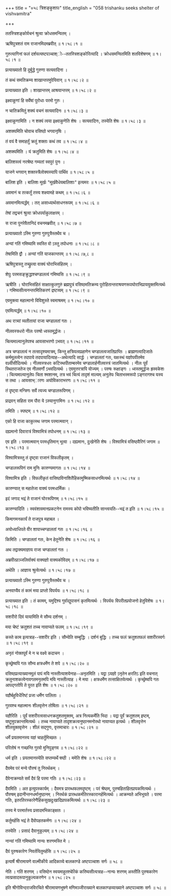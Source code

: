 +++
title = "०५८ त्रिशङ्कुशापः"
title_english = "058 trishanku seeks shelter of vishvamitra"

+++


ततस्त्रिशङ्कोर्वचनं श्रुत्वा क्रोधसमन्वितम् ।  

ऋषिपुत्रशतं राम राजानमिदमब्रवीत्  ॥  १।५८।१  ॥   

गुरुत्यागिनां फलं दर्शयत्यष्टपञ्चाश्ो--ततस्त्रिशङ्कोरित्यादि ।
क्रोधसमन्वितमिति शतविशेषणम्  ॥  १।५८।१  ॥   

  

प्रत्याख्यातो हि दुर्बुद्धे गुरुणा सत्यवादिना ।  

तं कथं समतिक्रम्य शाखान्तरमुपेयिवान्  ॥  १।५८।२  ॥   

प्रत्याख्यात इति । शाखान्तरम् आश्रयान्तरम्  ॥  १।५८।२  ॥   

  

इक्ष्वाकूणां हि सर्वेषां पुरोधाः परमो गुरुः ।  

न चातिक्रमितुं शक्यं वचनं सत्यवादिनः  ॥  १।५८।३  ॥   

इक्ष्वाकूणामिति । न शक्यं त्वया इक्ष्वाकुणेति शेषः । सत्यवादिनः, तस्येति
शेषः  ॥  १।५८।३  ॥   

  

अशक्यमिति चोवाच वसिष्ठो भगवानृषिः ।  

तं वयं वै समाहर्तुं क्रतुं शक्ताः कथं तव  ॥  १।५८।४  ॥   

अशक्यमिति । यं क्रतुमिति शेषः  ॥  १।५८।४  ॥   

  

बालिशस्त्वं नरश्रेष्ठ गम्यतां स्वपुरं पुनः ।  

याजने भगवान् शक्तस्त्रैलोक्यस्यापि पार्थिव  ॥  १।५८।५  ॥   

बालिश इति । बालिशः मूर्खः "मूर्खवैधेयबालिशाः" इत्यमरः  ॥  १।५८।५  ॥   

  

अवमानं च तत्कर्तुं तस्य शक्ष्यामहे कथम्  ॥  १।५८।६  ॥   

अवमानमित्यर्द्धम् । तत् असाध्यार्थसाधनरूपम्  ॥  १।५८।६  ॥   

  

तेषां तद्वचनं श्रुत्वा क्रोधपर्याकुलाक्षरम् ।  

स राजा पुनरेवैतानिदं वचनमब्रवीत्  ॥  १।५८।७  ॥   

प्रत्याख्यातो ऽस्मि गुरुणा गुरुपुत्रैस्तथैव च ।  

अन्यां गतिं गमिष्यामि स्वस्ति वो ऽस्तु तपोधनाः  ॥  १।५८।८  ॥   

तेषामिति द्वौ । अन्यां गतिं याजकान्तरम्  ॥  १।५८।७,८  ॥   

  

ऋषिपुत्रास्तु तच्छ्रुत्वा वाक्यं घोराभिसंहितम् ।  

शेपुः परमसङ्क्रुद्धाश्चण्डालत्वं गमिष्यसि  ॥  १।५८।९  ॥   

ऋषीति । घोराभिसंहितं साक्षात्कुलगुरुं ब्रह्मपुत्रं वसिष्ठमतिक्रम्य
पुरोहितान्तराश्रयणरूपघोराभिप्राययुक्तमित्यर्थः ।
गमिष्यसीत्यनन्तरमितिकरणं द्रष्टव्यम्  ॥  १।५८।९  ॥   

  

एवमुक्त्वा महात्मानो विविशुस्ते स्वमाश्रमम्  ॥  १।५८।१०  ॥   

एवमित्यर्द्धम्  ॥  १।५८।१०  ॥   

  

अथ रात्र्यां व्यतीतायां राजा चण्डालतां गतः ।  

नीलवस्त्रधरो नीलः परुषो ध्वस्तमूर्द्धजः ।  

चित्यमाल्यानुलेपश्च आयसाभरणो ऽभवत्  ॥  १।५८।११  ॥   

अत्र चण्डालत्वं न तत्सादृश्यमात्रम्, किन्तु क्षत्रियत्वप्रहाणेन
चण्डालत्वजातिप्राप्तिः । ब्राह्मणत्वादिजातेः कर्ममूलत्वेन तदपाये
तदपायादित्याह--अथेत्यादि सार्द्धः । चण्डालतां गतः, वक्षःस्थं
यज्ञोपवीतमेव वध्र्यीसीदित्यर्थः । नीलवस्त्रधरः कटिस्थपीताम्बरमेव
चण्डालार्हनीलवस्त्रं जातमित्यर्थः । नीलः पूर्वं स्थितराजतेज एव नीलवर्णो
ऽभवदित्यर्थः । एवमुत्तरत्रापि योज्यम् । परुषः रूक्षाङ्गः ।
ध्वस्तमूर्द्धजः ह्रस्वकेशः । चित्यमाल्यानुलेपः चिता श्मशानम्, तत्र भवं
चित्यं तादृशं माल्यम् अनुलेपः चिताभस्मरूपो ऽङ्गरागश्च यस्य स तथा ।
आयसाभ्ारणः अयोविकाराभरणः  ॥  १।५८।११  ॥   

  

तं दृष्ट्वा मन्त्रिणः सर्वे त्यज्य चण्डालरूपिणम् ।  

प्राद्रवन् सहिता राम पौरा ये ऽस्यानुगामिनः  ॥  १।५८।१२  ॥   

तमिति । स्पष्टम्  ॥  १।५८।१२  ॥   

  

एको हि राजा काकुत्स्थ जगाम परमात्मवान् ।  

दह्यमानो दिवारात्रं विश्वामित्रं तपोधनम्  ॥  १।५८।१३  ॥   

एव इति । परमात्मवान् परमधृतिमान् भूत्वा । दह्यमानः, दुःखेनेति शेषः ।
विश्वामित्रं वसिष्ठवैरिणं जगाम  ॥  १।५८।१३  ॥   

  

विश्वामित्रस्तु तं दृष्ट्वा राजानं विफलीकृतम् ।  

चण्डालरूपिणं राम मुनिः कारुण्यमागतः  ॥  १।५८।१४  ॥   

विश्वामित्र इति । विफलीकृतं वासिष्ठविनाशितैहिकामुष्मिकसाधनमित्यर्थः  ॥ 
१।५८।१४  ॥   

  

कारुण्यात् स महातेजा वाक्यं परमधार्मिकः ।  

इदं जगाद भद्रं ते राजानं घोररूपिणम्  ॥  १।५८।१५  ॥   

कारुण्यादिति । स्ववंशावमानप्रकटनेन रामस्य कोपो भविष्यतीति
सान्त्वयति--भद्रं त इति  ॥  १।५८।१५  ॥   

  

किमागमनकार्यं ते राजपुत्र महाबल ।  

अयोध्याधिपते वीर शापाच्चण्डालतां गतः  ॥  १।५८।१६  ॥   

किमिति । चण्डालतां गतः, केन हेतुनेति शेषः  ॥  १।५८।१६  ॥   

  

अथ तद्वाक्यमाज्ञाय राजा चण्डालतां गतः ।  

अब्रवीत्प्राञ्जलिर्वाक्यं वाक्यज्ञो वाक्यकोविदम्  ॥  १।५८।१७  ॥   

अथेति । आज्ञाय श्रुत्वेत्यर्थः  ॥  १।५८।१७  ॥   

  

प्रत्याख्यातो ऽस्मि गुरुणा गुरुपुत्रैस्तथैव च ।  

अनवाप्यैव तं कामं मया प्राप्तो विपर्ययः  ॥  १।५८।१८  ॥   

प्रत्याख्यात इति । तं कामम्, यमुद्दिश्य गुर्वाद्युपासनं कृतमित्यर्थः ।
विपर्ययः विपरीतप्रयोजनो हेतुविशेषः  ॥  १।५८।१८  ॥   

  

सशरीरो दिवं यायामिति मे सौम्य दर्शनम् ।  

मया चेष्टं क्रतुशतं तच्च नावाप्यते फलम्  ॥  १।५८।१९  ॥   

कस्ते काम इत्यत्राह--सशरीर इति । सौम्येति सम्बुद्धिः । दर्शनं बुद्धिः ।
तच्च फलं क्रतुशतफलं सशरीरस्वर्गः  ॥  १।५८।१९  ॥   

  

अनृतं नोक्तपूर्वं मे न च वक्ष्ये कदाचन ।  

कृच्छ्रेष्वपि गतः सौम्य क्षत्रधर्मेण ते शपे  ॥  १।५८।२०  ॥   

वसिष्ठप्रत्याख्यानमूलं पापं मयि नास्तीत्याशयेनाह--अनृतमिति । यद्वा
ऽयज्ञो ऽनृतेन क्षरतिऽ इति वचनात् क्रतुनाशकत्वेनावगतमनृतमपि मयि
नास्तीत्याह । मे मया । क्षत्रधर्मेण तत्साक्षितयेत्यर्थः । कृच्छ्रेष्वपि
गतः आपद्गतोपि ते पुरत इति शेषः  ॥  १।५८।२०  ॥   

  

यज्ञैर्बहुविधैरिष्टं प्रजा धर्मेण पालिताः ।  

गुरवश्च महात्मानः शीलवृत्तेन तोषिताः  ॥  १।५८।२१  ॥   

यज्ञैरिति । पूर्वं सशरीरत्वसाधनक्रतुशतमुक्तम्, अत्र नित्यकर्मेति भिदा ।
यद्वा पूर्वं क्रतुशतम् इष्टम्, यष्टुमुपक्रान्तमित्यर्थः । तच्च नावाप्यते
तादृशक्रत्वनुष्ठानमनोरथो नावाप्यत इत्यर्थः । शीलवृत्तेन शीलयुक्तवृत्तेन
। शीलं सद्गुणः, वृत्तमाचारः  ॥  १।५८।२१  ॥   

  

धर्मे प्रयतमानस्य यज्ञं चाहर्तुमिच्छतः ।  

परितोषं न गच्छन्ति गुरवो मुनिपुङ्गव  ॥  १।५८।२२  ॥   

धर्म इति । प्रयतमानस्येति सप्तम्यर्थे षष्ठी । ममेति शेषः  ॥  १।५८।२२  ॥   

  

दैवमेव परं मन्ये पौरुषं तु निरर्थकम् ।  

दैवेनाक्रम्यते सर्वं दैवं हि परमा गतिः  ॥  १।५८।२३  ॥   

दैवमिति । अत इत्युपस्कार्यम् । दैवमत्र प्रारब्धफलमदृष्टम् । परं
श्रेष्ठम्, पुरुषहिताहितप्रापकमित्यर्थः । पौरुषम् इदानीन्तनधर्मानुष्ठानम्
। निरर्थकं प्रारब्धकर्मतिरस्कारानर्हमित्यर्थः । आक्रम्यते अभिभूयते ।
परमा गतिः, इतरतिरस्कारेणैहिकसुखदुःखादिप्रापकमित्यर्थः  ॥  १।५८।२३  ॥   

  

तस्य मे परमार्तस्य प्रसादमभिकाङ्क्षतः ।  

कर्तुमर्हसि भद्रं ते दैवोपहतकर्मणः  ॥  १।५८।२४  ॥   

तस्येति । प्रसादं दैवानुकूल्यम्  ॥  १।५८।२४  ॥   

  

नान्यां गतिं गमिष्यामि नान्यः शरणमस्ति मे ।  

दैवं पुरुषकारेण निवर्तयितुमर्हसि  ॥  १।५८।२५  ॥   

इत्यार्षे श्रीरामायणे वाल्मीकीये आदिकाव्ये बालकाण्डे अष्टपञ्चाशः सर्गः
 ॥  ५८  ॥   

नेति । गतिं शरणम् । वसिष्ठेन स्वयमाहूतश्चेत्किं करिष्यसीत्यत्राह--नान्यः
शरणम् अस्तीति पुरुषकारेण त्वत्प्रसादरूपानुकूल्यकरणेन  ॥  १।५८।२५  ॥   

इति श्रीगोविन्दराजविरचिते श्रीरामायणभूषणे मणिमञ्जीराख्याने
बालकाण्डव्याख्याने अष्टपञ्चाशः सर्गः  ॥  ५८  ॥   

  


